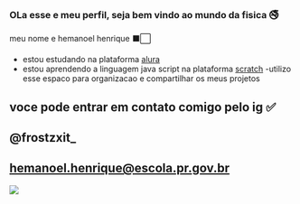 ### OLa esse e meu perfil, seja bem vindo ao mundo da fisica 🚭

meu nome e hemanoel henrique ⬛⬜
- estou estudando na plataforma [alura](https://cursos.alura.com.br/edutech)
- estou aprendendo a linguagem java script na plataforma [scratch](https://scratch.mit.edu/)
-utilizo esse espaco para organizacao e compartilhar os  meus projetos 

## voce pode entrar em  contato comigo pelo ig ✅

## @frostzxit_
## hemanoel.henrique@escola.pr.gov.br

![](https://media0.giphy.com/media/v1.Y2lkPTc5MGI3NjExNXBzajcydDVlbnFlMW8xZjZ6ZTg1eWowZG5mcmZsMnhmamJreWZiZyZlcD12MV9naWZzX3NlYXJjaCZjdD1n/KFuXeADlsfCFCoxfUB/giphy.webp)


